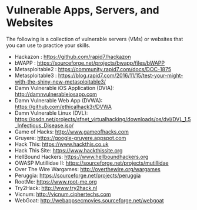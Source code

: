 # Vulnerable Apps, Servers, and Websites
The following is a collection of vulnerable servers (VMs) or websites that you can use to practice your skills.

* Hackazon : https://github.com/rapid7/hackazon
* bWAPP : https://sourceforge.net/projects/bwapp/files/bWAPP
* Metasploitable2 : https://community.rapid7.com/docs/DOC-1875
* Metasploitable3 : https://blog.rapid7.com/2016/11/15/test-your-might-with-the-shiny-new-metasploitable3/
* Damn Vulnerable iOS Application (DVIA): http://damnvulnerableiosapp.com
* Damn Vulnerable Web App (DVWA): https://github.com/ethicalhack3r/DVWA
* Damn Vulnerable Linux (DVL): https://osdn.net/projects/sfnet_virtualhacking/downloads/os/dvl/DVL_1.5_Infectious_Disease.iso/
* Game of Hacks: http://www.gameofhacks.com
* Gruyere: https://google-gruyere.appspot.com
* Hack This: https://www.hackthis.co.uk
* Hack This Site: https://www.hackthissite.org
* HellBound Hackers: https://www.hellboundhackers.org
* OWASP Mutillidae II: https://sourceforge.net/projects/mutillidae
* Over The Wire Wargames: http://overthewire.org/wargames
* Peruggia: https://sourceforge.net/projects/peruggia
* RootMe: https://www.root-me.org
* Try2Hack: http://www.try2hack.nl
* Vicnum: http://vicnum.ciphertechs.com
* WebGoat: http://webappsecmovies.sourceforge.net/webgoat
